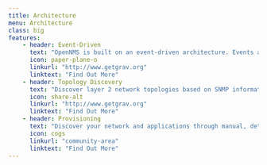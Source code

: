 ```yaml
---
title: Architecture
menu: Architecture
class: big
features:
	- header: Event-Driven
	  text: "OpenNMS is built on an event-driven architecture. Events are created from OpenNMS if services, interfaces, or nodes go down or thresholds are exceeded. SNMP traps and syslog messages are normalized into events and can be correlated to create high-level alarm workflows."
	  icon: paper-plane-o
	  linkurl: "http://www.getgrav.org"
	  linktext: "Find Out More"
	- header: Topology Discovery
	  text: "Discover layer 2 network topologies based on SNMP information from industry standards like LLDP, CDP and Bridge-MIB discovery. OpenNMS supports layer 3 routing topology discovery based on OSPF and IS-IS. Topologies are enriched with monitoring information."
	  icon: share-alt
	  linkurl: "http://www.getgrav.org" 
	  linktext: "Find Out More"
	- header: Provisioning
	  text: "Discover your network and applications through manual, detected, or ReST API driven interfaces via the OpenNMS provisioning system. Control device management with the ability to add, change, and remove devices. "
	  icon: cogs
	  linkurl: "community-area" 
	  linktext: "Find Out More"
---
```

